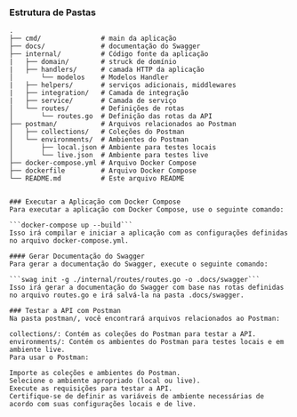 ### Estrutura de Pastas

```plaintext
.
├── cmd/               # main da aplicação
├── docs/              # documentação do Swagger
├── internal/          # Código fonte da aplicação
|   ├── domain/        # struck de domínio             
|   ├── handlers/      # camada HTTP da aplicação
│       └── modelos    # Modelos Handler                            
|   ├── helpers/       # serviços adicionais, middlewares                  
|   ├── integration/   # Camada de integração                      
|   ├── service/       # Camada de serviço 
│   └── routes/        # Definições de rotas
│       └── routes.go  # Definição das rotas da API
├── postman/           # Arquivos relacionados ao Postman
│   ├── collections/   # Coleções do Postman
│   └── environments/  # Ambientes do Postman
│       ├── local.json # Ambiente para testes locais
│       └── live.json  # Ambiente para testes live
├── docker-compose.yml # Arquivo Docker Compose
├── dockerfile         # Arquivo Docker Compose
└── README.md          # Este arquivo README


### Executar a Aplicação com Docker Compose
Para executar a aplicação com Docker Compose, use o seguinte comando:

```docker-compose up --build```
Isso irá compilar e iniciar a aplicação com as configurações definidas no arquivo docker-compose.yml.

#### Gerar Documentação do Swagger
Para gerar a documentação do Swagger, execute o seguinte comando:

```swag init -g ./internal/routes/routes.go -o .docs/swagger```
Isso irá gerar a documentação do Swagger com base nas rotas definidas no arquivo routes.go e irá salvá-la na pasta .docs/swagger.

### Testar a API com Postman
Na pasta postman/, você encontrará arquivos relacionados ao Postman:

collections/: Contém as coleções do Postman para testar a API.
environments/: Contém os ambientes do Postman para testes locais e em ambiente live.
Para usar o Postman:

Importe as coleções e ambientes do Postman.
Selecione o ambiente apropriado (local ou live).
Execute as requisições para testar a API.
Certifique-se de definir as variáveis de ambiente necessárias de acordo com suas configurações locais e de live.